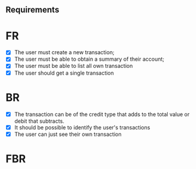 ## Requirements

# FR

- [x] The user must create a new transaction;
- [x] The user must be able to obtain a summary of their account;
- [x] The user must be able to list all own transaction
- [x] The user should get a single transaction

# BR

- [x] The transaction can be of the credit type that adds to the total value or debit that subtracts.
- [x] It should be possible to identify the user's transactions
- [x] The user can just see their own transaction

# FBR